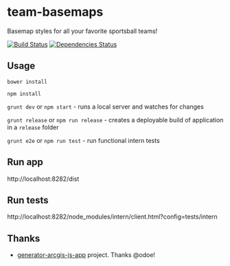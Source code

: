 # team-basemaps
Basemap styles for all your favorite sportsball teams!

[![Build Status](https://travis-ci.org/gavinr/team-basemaps.svg?branch=master)](https://travis-ci.org/gavinr/team-basemaps)
[![Dependencies Status](https://david-dm.org/gavinr/team-basemaps.svg)](https://david-dm.org/gavinr/team-basemaps)

## Usage
`bower install`

`npm install`

`grunt dev` or `npm start` - runs a local server and watches for changes

`grunt release` or `npm run release` - creates a deployable build of application in a `release` folder

`grunt e2e` or `npm run test` - run functional intern tests

## Run app
http://localhost:8282/dist

## Run tests
http://localhost:8282/node_modules/intern/client.html?config=tests/intern

## Thanks

* [generator-arcgis-js-app](https://github.com/odoe/generator-arcgis-js-app) project. Thanks @odoe!
